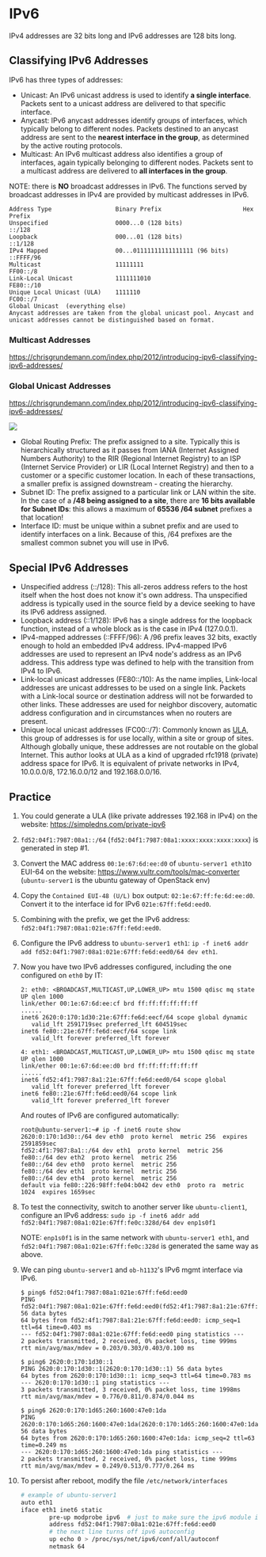 # IPv6


IPv4 addresses are 32 bits long and IPv6 addresses are 128 bits long.

## Classifying IPv6 Addresses

IPv6 has three types of addresses:
- Unicast: An IPv6 unicast address is used to identify **a single interface**. Packets sent to a unicast address are delivered to that specific interface.
- Anycast: IPv6 anycast addresses identify groups of interfaces, which typically belong to different nodes. Packets destined to an anycast address are sent to the **nearest interface in the group**, as determined by the active routing protocols.
- Multicast: An IPv6 multicast address also identifies a group of interfaces, again typically belonging to different nodes. Packets sent to a multicast address are delivered to **all interfaces in the group**.

NOTE: there is **NO** broadcast addresses in IPv6. The functions served by broadcast addresses in IPv4 are provided by multicast addresses in IPv6.

```
Address Type                  Binary Prefix                       Hex Prefix
Unspecified                   0000...0 (128 bits)                 ::/128
Loopback                      000...01 (128 bits)                 ::1/128
IPv4 Mapped                   00...01111111111111111 (96 bits)    ::FFFF/96
Multicast                     11111111                            FF00::/8
Link-Local Unicast            1111111010                          FE80::/10
Unique Local Unicast (ULA)    1111110                             FC00::/7
Global Unicast	(everything else)
Anycast addresses are taken from the global unicast pool. Anycast and unicast addresses cannot be distinguished based on format.
```

### Multicast Addresses

https://chrisgrundemann.com/index.php/2012/introducing-ipv6-classifying-ipv6-addresses/


### Global Unicast Addresses

https://chrisgrundemann.com/index.php/2012/introducing-ipv6-classifying-ipv6-addresses/

![](/images/ipv6-global-unicast-ipv6-address-format.png)

- Global Routing Prefix: The prefix assigned to a site. Typically this is hierarchically structured as it passes from IANA (Internet Assigned Numbers Authority) to the RIR (Regional Internet Registry) to an ISP (Internet Service Provider) or LIR (Local Internet Registry) and then to a customer or a specific customer location. In each of these transactions, a smaller prefix is assigned downstream - creating the hierarchy.
- Subnet ID: The prefix assigned to a particular link or LAN within the site. In the case of a **/48 being assigned to a site**, there are **16 bits available for Subnet IDs**: this allows a maximum of **65536 /64 subnet** prefixes a that location!
- Interface ID: must be unique within a subnet prefix and are used to identify interfaces on a link. Because of this, /64 prefixes are the smallest common subnet you will use in IPv6.

## Special IPv6 Addresses

- Unspecified address (::/128): This all-zeros address refers to the host itself when the host does not know it's own address. Tha unspecified address is typically used in the source field by a device seeking to have its IPv6 address assigned.
- Loopback address (::1/128): IPv6 has a single address for the loopback function, instead of a whole block as is the case in IPv4 (127.0.0.1).
- IPv4-mapped addresses (::FFFF/96): A /96 prefix leaves 32 bits, exactly enough to hold an embedded IPv4 address. IPv4-mapped IPv6 addresses are used to represent an IPv4 node's address as an IPv6 address. This address type was defined to help with the transition from IPv4 to IPv6.
- Link-local unicast addresses (FE80::/10): As the name implies, Link-local addresses are unicast addresses to be used on a single link. Packets with a Link-local source or destination address will not be forwarded to other links. These addresses are used for neighbor discovery, automatic address configuration and in circumstances when no routers are present.
- Unique local unicast addresses (FC00::/7): Commonly known as [ULA](http://en.wikipedia.org/wiki/Unique_local_address), this group of addresses is for use locally, within a site or group of sites. Although globally unique, these addresses are not routable on the global Internet. This author looks at ULA as a kind of upgraded rfc1918 (private) address space for IPv6. It is equivalent of private networks in IPv4, 10.0.0.0/8, 172.16.0.0/12 and 192.168.0.0/16.

## Practice
1. You could generate a ULA (like private addresses 192.168 in IPv4) on the website: https://simpledns.com/private-ipv6
2. `fd52:04f1:7987:08a1::/64` (`fd52:04f1:7987:08a1:xxxx:xxxx:xxxx:xxxx`) is generated in step #1.
3. Convert the MAC address `00:1e:67:6d:ee:d0` of `ubuntu-server1 eth1`to EUI-64 on the website: https://www.vultr.com/tools/mac-converter (`ubuntu-server1` is the ubuntu gateway of OpenStack env)
4. Copy the `Contained EUI-48 (U/L)` box output: `02:1e:67:ff:fe:6d:ee:d0`. Convert it to the interface id for IPv6 `021e:67ff:fe6d:eed0`.
5. Combining with the prefix, we get the IPv6 address: `fd52:04f1:7987:08a1:021e:67ff:fe6d:eed0`.
6. Configure the IPv6 address to `ubuntu-server1 eth1`: `ip -f inet6 addr add fd52:04f1:7987:08a1:021e:67ff:fe6d:eed0/64 dev eth1`.
7. Now you have two IPv6 addresses configured, including the one configured on `eth0` by IT:
    ```console
    2: eth0: <BROADCAST,MULTICAST,UP,LOWER_UP> mtu 1500 qdisc mq state UP qlen 1000
    link/ether 00:1e:67:6d:ee:cf brd ff:ff:ff:ff:ff:ff
    ......
    inet6 2620:0:170:1d30:21e:67ff:fe6d:eecf/64 scope global dynamic
       valid_lft 2591719sec preferred_lft 604519sec
    inet6 fe80::21e:67ff:fe6d:eecf/64 scope link
       valid_lft forever preferred_lft forever

    4: eth1: <BROADCAST,MULTICAST,UP,LOWER_UP> mtu 1500 qdisc mq state UP qlen 1000
    link/ether 00:1e:67:6d:ee:d0 brd ff:ff:ff:ff:ff:ff
    ......
    inet6 fd52:4f1:7987:8a1:21e:67ff:fe6d:eed0/64 scope global
       valid_lft forever preferred_lft forever
    inet6 fe80::21e:67ff:fe6d:eed0/64 scope link
       valid_lft forever preferred_lft forever
    ``` 
    And routes of IPv6 are configured automatically:
    ```console
    root@ubuntu-server1:~# ip -f inet6 route show
    2620:0:170:1d30::/64 dev eth0  proto kernel  metric 256  expires 2591859sec
    fd52:4f1:7987:8a1::/64 dev eth1  proto kernel  metric 256
    fe80::/64 dev eth2  proto kernel  metric 256
    fe80::/64 dev eth0  proto kernel  metric 256
    fe80::/64 dev eth1  proto kernel  metric 256
    fe80::/64 dev eth4  proto kernel  metric 256
    default via fe80::226:98ff:fe04:b042 dev eth0  proto ra  metric 1024  expires 1659sec
    ```
8. To test the connectivity, switch to another server like `ubuntu-client1`, configure an IPv6 address: `sudo ip -f inet6 addr add fd52:04f1:7987:08a1:021e:67ff:fe0c:328d/64 dev enp1s0f1`
   
    NOTE: `enp1s0f1` is in the same network with `ubuntu-server1 eth1`, and `fd52:04f1:7987:08a1:021e:67ff:fe0c:328d` is generated the same way as above.
9.  We can ping `ubuntu-server1` and `ob-h1132`'s IPv6 mgmt interface via IPv6.
    ```console
    $ ping6 fd52:04f1:7987:08a1:021e:67ff:fe6d:eed0
    PING fd52:04f1:7987:08a1:021e:67ff:fe6d:eed0(fd52:4f1:7987:8a1:21e:67ff:fe6d:eed0) 56 data bytes
    64 bytes from fd52:4f1:7987:8a1:21e:67ff:fe6d:eed0: icmp_seq=1 ttl=64 time=0.403 ms
    --- fd52:04f1:7987:08a1:021e:67ff:fe6d:eed0 ping statistics ---
    2 packets transmitted, 2 received, 0% packet loss, time 999ms
    rtt min/avg/max/mdev = 0.203/0.303/0.403/0.100 ms
    
    $ ping6 2620:0:170:1d30::1
    PING 2620:0:170:1d30::1(2620:0:170:1d30::1) 56 data bytes
    64 bytes from 2620:0:170:1d30::1: icmp_seq=3 ttl=64 time=0.783 ms
    --- 2620:0:170:1d30::1 ping statistics ---
    3 packets transmitted, 3 received, 0% packet loss, time 1998ms
    rtt min/avg/max/mdev = 0.776/0.811/0.874/0.044 ms

    $ ping6 2620:0:170:1d65:260:1600:47e0:1da
    PING 2620:0:170:1d65:260:1600:47e0:1da(2620:0:170:1d65:260:1600:47e0:1da) 56 data bytes
    64 bytes from 2620:0:170:1d65:260:1600:47e0:1da: icmp_seq=2 ttl=63 time=0.249 ms
    --- 2620:0:170:1d65:260:1600:47e0:1da ping statistics ---
    2 packets transmitted, 2 received, 0% packet loss, time 999ms
    rtt min/avg/max/mdev = 0.249/0.513/0.777/0.264 ms
    ```
10. To persist after reboot, modify the file `/etc/network/interfaces`
    ```bash
    # example of ubuntu-server1
    auto eth1
    iface eth1 inet6 static
            pre-up modprobe ipv6  # just to make sure the ipv6 module is loaded
            address fd52:04f1:7987:08a1:021e:67ff:fe6d:eed0
            # the next line turns off ipv6 autoconfig
            up echo 0 > /proc/sys/net/ipv6/conf/all/autoconf
            netmask 64
    ```
